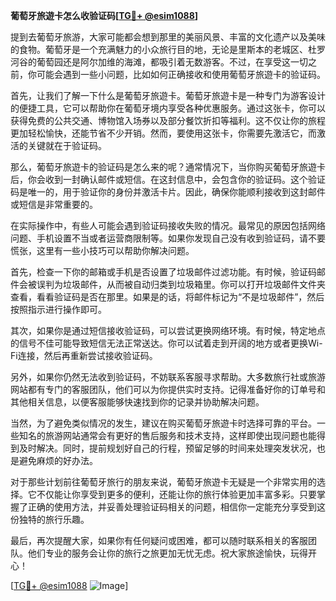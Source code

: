 **葡萄牙旅遊卡怎么收验证码[[TG💪+ @esim1088](https://t.me/s/esim1088)]**

提到去葡萄牙旅游，大家可能都会想到那里的美丽风景、丰富的文化遗产以及美味的食物。葡萄牙是一个充满魅力的小众旅行目的地，无论是里斯本的老城区、杜罗河谷的葡萄园还是阿尔加维的海滩，都吸引着无数游客。不过，在享受这一切之前，你可能会遇到一些小问题，比如如何正确接收和使用葡萄牙旅遊卡的验证码。

首先，让我们了解一下什么是葡萄牙旅遊卡。葡萄牙旅遊卡是一种专门为游客设计的便捷工具，它可以帮助你在葡萄牙境内享受各种优惠服务。通过这张卡，你可以获得免费的公共交通、博物馆入场券以及部分餐饮折扣等福利。这不仅让你的旅程更加轻松愉快，还能节省不少开销。然而，要使用这张卡，你需要先激活它，而激活的关键就在于验证码。

那么，葡萄牙旅遊卡的验证码是怎么来的呢？通常情况下，当你购买葡萄牙旅遊卡后，你会收到一封确认邮件或短信。在这封信息中，会包含你的验证码。这个验证码是唯一的，用于验证你的身份并激活卡片。因此，确保你能顺利接收到这封邮件或短信是非常重要的。

在实际操作中，有些人可能会遇到验证码接收失败的情况。最常见的原因包括网络问题、手机设置不当或者运营商限制等。如果你发现自己没有收到验证码，请不要慌张，这里有一些小技巧可以帮助你解决问题。

首先，检查一下你的邮箱或手机是否设置了垃圾邮件过滤功能。有时候，验证码邮件会被误判为垃圾邮件，从而被自动归类到垃圾箱里。你可以打开垃圾邮件文件夹查看，看看验证码是否在那里。如果是的话，将邮件标记为“不是垃圾邮件”，然后按照指示进行操作即可。

其次，如果你是通过短信接收验证码，可以尝试更换网络环境。有时候，特定地点的信号不佳可能导致短信无法正常送达。你可以试着走到开阔的地方或者更换Wi-Fi连接，然后再重新尝试接收验证码。

另外，如果你仍然无法收到验证码，不妨联系客服寻求帮助。大多数旅行社或旅游网站都有专门的客服团队，他们可以为你提供实时支持。记得准备好你的订单号和其他相关信息，以便客服能够快速找到你的记录并协助解决问题。

当然，为了避免类似情况的发生，建议在购买葡萄牙旅遊卡时选择可靠的平台。一些知名的旅游网站通常会有更好的售后服务和技术支持，这样即使出现问题也能得到及时解决。同时，提前规划好自己的行程，预留足够的时间来处理突发状况，也是避免麻烦的好办法。

对于那些计划前往葡萄牙旅行的朋友来说，葡萄牙旅遊卡无疑是一个非常实用的选择。它不仅能让你享受到更多的便利，还能让你的旅行体验更加丰富多彩。只要掌握了正确的使用方法，并妥善处理验证码相关的问题，相信你一定能充分享受到这份独特的旅行乐趣。

最后，再次提醒大家，如果你有任何疑问或困难，都可以随时联系相关的客服团队。他们专业的服务会让你的旅行之旅更加无忧无虑。祝大家旅途愉快，玩得开心！

[[TG💪+ @esim1088](https://t.me/s/esim1088) ![Image](https://i.postimg.cc/4NQfJmqS/Snipaste-2025-05-13-00-14-12.png)]